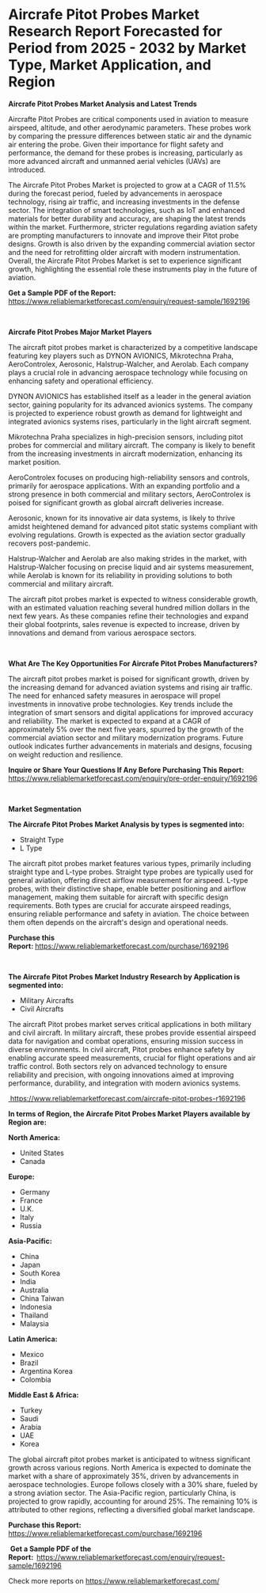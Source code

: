 <p><h1>Aircrafe Pitot Probes Market Research Report Forecasted for Period from 2025 -  2032 by Market Type, Market Application, and Region</h1></p><p><strong>Aircrafe Pitot Probes Market Analysis and Latest Trends</strong></p>
<p><p>Aircrafte Pitot Probes are critical components used in aviation to measure airspeed, altitude, and other aerodynamic parameters. These probes work by comparing the pressure differences between static air and the dynamic air entering the probe. Given their importance for flight safety and performance, the demand for these probes is increasing, particularly as more advanced aircraft and unmanned aerial vehicles (UAVs) are introduced.</p><p>The Aircrafe Pitot Probes Market is projected to grow at a CAGR of 11.5% during the forecast period, fueled by advancements in aerospace technology, rising air traffic, and increasing investments in the defense sector. The integration of smart technologies, such as IoT and enhanced materials for better durability and accuracy, are shaping the latest trends within the market. Furthermore, stricter regulations regarding aviation safety are prompting manufacturers to innovate and improve their Pitot probe designs. Growth is also driven by the expanding commercial aviation sector and the need for retrofitting older aircraft with modern instrumentation. Overall, the Aircrafe Pitot Probes Market is set to experience significant growth, highlighting the essential role these instruments play in the future of aviation.</p></p>
<p><strong>Get a Sample PDF of the Report:&nbsp;</strong> <a href="https://www.reliablemarketforecast.com/enquiry/request-sample/1692196?utm_campaign=1169&utm_medium=2&utm_source=Github&utm_content=ia&utm_term=07012025&utm_id=aircrafe-pitot-probes">https://www.reliablemarketforecast.com/enquiry/request-sample/1692196</a></p>
<p>&nbsp;</p>
<p><strong>Aircrafe Pitot Probes Major Market Players</strong></p>
<p><p>The aircraft pitot probes market is characterized by a competitive landscape featuring key players such as DYNON AVIONICS, Mikrotechna Praha, AeroControlex, Aerosonic, Halstrup-Walcher, and Aerolab. Each company plays a crucial role in advancing aerospace technology while focusing on enhancing safety and operational efficiency.</p><p>DYNON AVIONICS has established itself as a leader in the general aviation sector, gaining popularity for its advanced avionics systems. The company is projected to experience robust growth as demand for lightweight and integrated avionics systems rises, particularly in the light aircraft segment.</p><p>Mikrotechna Praha specializes in high-precision sensors, including pitot probes for commercial and military aircraft. The company is likely to benefit from the increasing investments in aircraft modernization, enhancing its market position. </p><p>AeroControlex focuses on producing high-reliability sensors and controls, primarily for aerospace applications. With an expanding portfolio and a strong presence in both commercial and military sectors, AeroControlex is poised for significant growth as global aircraft deliveries increase.</p><p>Aerosonic, known for its innovative air data systems, is likely to thrive amidst heightened demand for advanced pitot static systems compliant with evolving regulations. Growth is expected as the aviation sector gradually recovers post-pandemic.</p><p>Halstrup-Walcher and Aerolab are also making strides in the market, with Halstrup-Walcher focusing on precise liquid and air systems measurement, while Aerolab is known for its reliability in providing solutions to both commercial and military aircraft.</p><p>The aircraft pitot probes market is expected to witness considerable growth, with an estimated valuation reaching several hundred million dollars in the next few years. As these companies refine their technologies and expand their global footprints, sales revenue is expected to increase, driven by innovations and demand from various aerospace sectors.</p></p>
<p>&nbsp;</p>
<p><strong>What Are The Key Opportunities For Aircrafe Pitot Probes Manufacturers?</strong></p>
<p><p>The aircraft pitot probes market is poised for significant growth, driven by the increasing demand for advanced aviation systems and rising air traffic. The need for enhanced safety measures in aerospace will propel investments in innovative probe technologies. Key trends include the integration of smart sensors and digital applications for improved accuracy and reliability. The market is expected to expand at a CAGR of approximately 5% over the next five years, spurred by the growth of the commercial aviation sector and military modernization programs. Future outlook indicates further advancements in materials and designs, focusing on weight reduction and resilience.</p></p>
<p><strong>Inquire or Share Your Questions If Any Before Purchasing This Report:</strong> <a href="https://www.reliablemarketforecast.com/enquiry/pre-order-enquiry/1692196?utm_campaign=1169&utm_medium=2&utm_source=Github&utm_content=ia&utm_term=07012025&utm_id=aircrafe-pitot-probes">https://www.reliablemarketforecast.com/enquiry/pre-order-enquiry/1692196</a></p>
<p>&nbsp;</p>
<p><strong>Market Segmentation</strong></p>
<p><strong>The Aircrafe Pitot Probes Market Analysis by types is segmented into:</strong></p>
<p><ul><li>Straight Type</li><li>L Type</li></ul></p>
<p><p>The aircraft pitot probes market features various types, primarily including straight type and L-type probes. Straight type probes are typically used for general aviation, offering direct airflow measurement for airspeed. L-type probes, with their distinctive shape, enable better positioning and airflow management, making them suitable for aircraft with specific design requirements. Both types are crucial for accurate airspeed readings, ensuring reliable performance and safety in aviation. The choice between them often depends on the aircraft's design and operational needs.</p></p>
<p><strong>Purchase this Report:&nbsp;</strong><a href="https://www.reliablemarketforecast.com/purchase/1692196?utm_campaign=1169&utm_medium=2&utm_source=Github&utm_content=ia&utm_term=07012025&utm_id=aircrafe-pitot-probes">https://www.reliablemarketforecast.com/purchase/1692196</a></p>
<p>&nbsp;</p>
<p><strong>The Aircrafe Pitot Probes Market Industry Research by Application is segmented into:</strong></p>
<p><ul><li>Military Aircrafts</li><li>Civil Aircrafts</li></ul></p>
<p><p>The aircraft Pitot probes market serves critical applications in both military and civil aircraft. In military aircraft, these probes provide essential airspeed data for navigation and combat operations, ensuring mission success in diverse environments. In civil aircraft, Pitot probes enhance safety by enabling accurate speed measurements, crucial for flight operations and air traffic control. Both sectors rely on advanced technology to ensure reliability and precision, with ongoing innovations aimed at improving performance, durability, and integration with modern avionics systems.</p></p>
<p><a href="https://www.reliablemarketforecast.com/aircrafe-pitot-probes-r1692196?utm_campaign=1169&utm_medium=2&utm_source=Github&utm_content=ia&utm_term=07012025&utm_id=aircrafe-pitot-probes">&nbsp;https://www.reliablemarketforecast.com/aircrafe-pitot-probes-r1692196</a></p>
<p><strong>In terms of Region, the Aircrafe Pitot Probes Market Players available by Region are:</strong></p>
<p>
    <p> <strong> North America: </strong>
        <ul>
            <li>United States</li>
            <li>Canada</li>
        </ul>
        </p> 
    <p> <strong> Europe: </strong>
        <ul>
            <li>Germany</li>
            <li>France</li>
            <li>U.K.</li>
            <li>Italy</li>
            <li>Russia</li>
        </ul>
        </p> 
    <p> <strong> Asia-Pacific: </strong>
        <ul>
            <li>China</li>
            <li>Japan</li>
            <li>South Korea</li>
            <li>India</li>
            <li>Australia</li>
            <li>China Taiwan</li>
            <li>Indonesia</li>
            <li>Thailand</li>
            <li>Malaysia</li>
        </ul>
        </p> 
    <p> <strong> Latin America: </strong>
        <ul>
            <li>Mexico</li>
            <li>Brazil</li>
            <li>Argentina Korea</li>
            <li>Colombia</li>
        </ul>
        </p> 
    <p> <strong> Middle East & Africa: </strong>
        <ul>
            <li>Turkey</li>
            <li>Saudi</li>
            <li>Arabia</li>
            <li>UAE</li>
            <li>Korea</li>
        </ul>
    </p>
    </p>
<p><p>The global aircraft pitot probes market is anticipated to witness significant growth across various regions. North America is expected to dominate the market with a share of approximately 35%, driven by advancements in aerospace technologies. Europe follows closely with a 30% share, fueled by a strong aviation sector. The Asia-Pacific region, particularly China, is projected to grow rapidly, accounting for around 25%. The remaining 10% is attributed to other regions, reflecting a diversified global market landscape.</p></p>
<p><strong>Purchase this Report: </strong><a href="https://www.reliablemarketforecast.com/purchase/1692196?utm_campaign=1169&utm_medium=2&utm_source=Github&utm_content=ia&utm_term=07012025&utm_id=aircrafe-pitot-probes">https://www.reliablemarketforecast.com/purchase/1692196</a></p>
<p>&nbsp;<strong>Get a Sample PDF of the Report:&nbsp;&nbsp;</strong><a href="https://www.reliablemarketforecast.com/enquiry/request-sample/1692196?utm_campaign=1169&utm_medium=2&utm_source=Github&utm_content=ia&utm_term=07012025&utm_id=aircrafe-pitot-probes">https://www.reliablemarketforecast.com/enquiry/request-sample/1692196</a></p>
<p><strong></strong></p>
<p>Check more reports on <a href="https://www.reliablemarketforecast.com/?utm_campaign=1169&utm_medium=2&utm_source=Github&utm_content=ia&utm_term=07012025&utm_id=aircrafe-pitot-probes">https://www.reliablemarketforecast.com/</a></p>